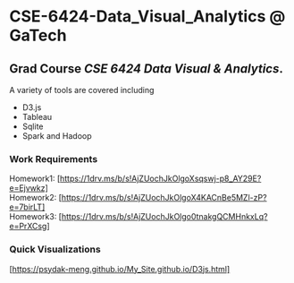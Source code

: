 # CSE-6424-Data_Visual_Analytics  @ GaTech
## Grad Course ***CSE 6424 Data Visual & Analytics***. 
A variety of tools are covered including 
* D3.js
* Tableau
* Sqlite
* Spark and Hadoop
### Work Requirements ###
Homework1: [https://1drv.ms/b/s!AjZUochJkOlgoXsqswj-p8_AY29E?e=Ejvwkz]
<br/> Homework2: [https://1drv.ms/b/s!AjZUochJkOlgoX4KACnBe5MZl-zP?e=7birLT]
<br/> Homework3: [https://1drv.ms/b/s!AjZUochJkOlgo0tnakgQCMHnkxLq?e=PrXCsg]

### Quick Visualizations ###
[https://psydak-meng.github.io/My_Site.github.io/D3js.html]
